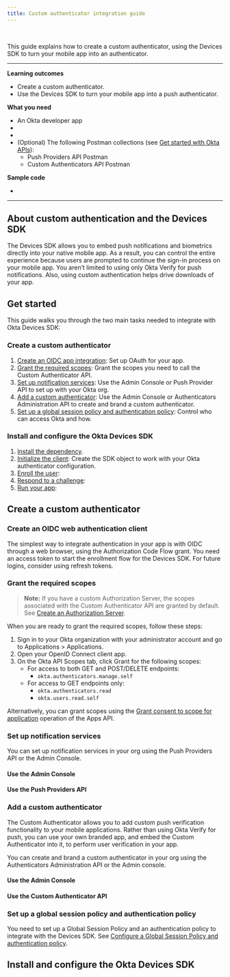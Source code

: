 ```yaml
---
title: Custom authenticator integration guide
---
```


<div class="oie-embedded-sdk">

<ApiLifecycle access="ie" /><br>

This guide explains how to create a custom authenticator, using the Devices SDK to turn your mobile app into an authenticator.

---
**Learning outcomes**

* Create a custom authenticator.
* Use the Devices SDK to turn your mobile app into a push authenticator.

**What you need**

* An Okta developer app
* <StackSnippet snippet="notifservicelink" />
* <StackSnippet snippet="appreq" />
* (Optional) The following Postman collections (see [Get started with Okta APIs](/code/rest/)):
   * Push Providers API Postman
   * Custom Authenticators API Postman

**Sample code**

* <StackSnippet snippet="samplecode" />

---

## About custom authentication and the Devices SDK

The Devices SDK allows you to embed push notifications and biometrics directly into your native mobile app. As a result, you can control the entire experience because users are prompted to continue the sign-in process on your mobile app. You aren’t limited to using only Okta Verify for push notifications. Also, using custom authentication helps drive downloads of your app.

## Get started

This guide walks you through the two main tasks needed to integrate with Okta Devices SDK:

### Create a custom authenticator

1. [Create an OIDC app integration](): Set up OAuth for your app.
2. [Grant the required scopes](): Grant the scopes you need to call the Custom Authenticator API.
3. [Set up notification services](): Use the Admin Console or Push Provider API to set up <StackSnippet snippet="notifservicelong" /> with your Okta org.
4. [Add a custom authenticator](): Use the Admin Console or Authenticators Administration API to create and brand a custom authenticator.
5. [Set up a global session policy and authentication policy](): Control who can access Okta and how.

### Install and configure the Okta Devices SDK

1. [Install the dependency]().
2. [Initialize the client](): Create the SDK object to work with your Okta authenticator configuration.
3. [Enroll the user](): 
4. [Respond to a challenge](): 
5. [Run your app](): 

<!-- Flow-type DIAGRAM -->

## Create a custom authenticator

<!-- Console flow DIAGRAM -->

### Create an OIDC web authentication client

The simplest way to integrate authentication in your app is with OIDC through a web browser, using the Authorization Code Flow grant. You need an access token to start the enrollment flow for the Devices SDK. For future logins, consider using refresh tokens. <StackSnippet snippet="samplecode" />

### Grant the required scopes

> **Note:** If you have a custom Authorization Server, the scopes associated with the Custom Authenticator API are granted by default. See [Create an Authorization Server](/docs/guides/customize-authz-server/-/main/).

When you are ready to grant the required scopes, follow these steps:

1. Sign in to your Okta organization with your administrator account and go to Applications > Applications.
2. Open your OpenID Connect client app.
3. On the Okta API Scopes tab, click Grant for the following scopes:
   * For access to both GET and POST/DELETE endpoints:
      * `okta.authenticators.manage.self`
   * For access to GET endpoints only:
      * `okta.authenticators.read`
      * `okta.users.read.self`

Alternatively, you can grant scopes using the [Grant consent to scope for application](/docs/reference/api/apps/#application-oauth-2-0-scope-consent-grant-operations) operation of the Apps API.

### Set up notification services

You can set up notification services in your org using the Push Providers API or the Admin Console.

#### Use the Admin Console

<StackSnippet snippet="notifserviceadminconsole" />

#### Use the Push Providers API

<StackSnippet snippet="notifservicepushapi" />

### Add a custom authenticator

The Custom Authenticator allows you to add custom push verification functionality to your mobile applications. Rather than using Okta Verify for push, you can use your own branded app, and embed the Custom Authenticator into it, to perform user verification in your app.

You can create and brand a custom authenticator in your org using the Authenticators Administration API or the Admin console.

#### Use the Admin Console

<StackSnippet snippet="customauthenticatoradminconsole" />

#### Use the Custom Authenticator API

<StackSnippet snippet="customauthenticatorcustomapi" />

### Set up a global session policy and authentication policy

You need to set up a Global Session Policy and an authentication policy to integrate with the Devices SDK. See [Configure a Global Session Policy and authentication policy](/docs/guides/configure-signon-policy/main/).

## Install and configure the Okta Devices SDK


